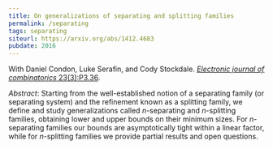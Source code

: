 ```yaml
---
title: On generalizations of separating and splitting families
permalink: /separating
tags: separating
siteurl: https://arxiv.org/abs/1412.4683
pubdate: 2016
---
```


With Daniel Condon, Luke Serafin, and Cody Stockdale. [*Electronic journal of combinatorics* 23(3):P3.36](https://www.combinatorics.org/ojs/index.php/eljc/article/view/v23i3p36).<!--more-->

*Abstract*: Starting from the well-established notion of a separating family (or separating system) and the refinement known as a splitting family, we define and study generalizations called $n$-separating and $n$-splitting families, obtaining lower and upper bounds on their minimum sizes. For $n$-separating families our bounds are asymptotically tight within a linear factor, while for $n$-splitting families we provide partial results and open questions.
